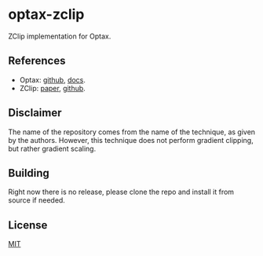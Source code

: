 # optax-zclip
ZClip implementation for Optax.

## References

- Optax: [github](https://github.com/google-deepmind/optax), [docs](https://optax.readthedocs.io/en/latest/).
- ZClip: [paper](https://arxiv.org/abs/2504.02507), [github](https://github.com/bluorion-com/ZClip).


## Disclaimer

The name of the repository comes from the name of the technique, as given by the authors. However, this technique does not perform gradient clipping, but rather gradient scaling.


## Building

Right now there is no release, please clone the repo and install it from source if needed.


## License

[MIT](https://choosealicense.com/licenses/mit/)